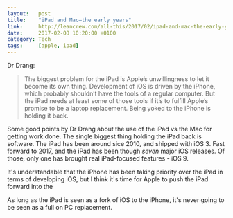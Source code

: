 ```yaml
---
layout:   post
title:    "iPad and Mac—the early years"
link:     http://leancrew.com/all-this/2017/02/ipad-and-mac-the-early-years/
date:     2017-02-08 10:20:00 +0100
category: Tech
tags:     [apple, ipad]
---
```


Dr Drang:

> The biggest problem for the iPad is Apple’s unwillingness to let it become its own thing. Development of iOS is driven by the iPhone, which probably shouldn’t have the tools of a regular computer. But the iPad needs at least some of those tools if it’s to fulfill Apple’s promise to be a laptop replacement. Being yoked to the iPhone is holding it back.

Some good points by Dr Drang about the use of the iPad vs the Mac for getting work done. The single biggest thing holding the iPad back is software. The iPad has been around sice 2010, and shipped with iOS 3. Fast forward to 2017, and the iPad has been though *seven* major iOS releases. Of those, only one has brought real iPad-focused features - iOS 9. 

It's understandable that the iPhone has been taking priority over the iPad in terms of developing iOS, but I think it's time for Apple to push the iPad forward into the 

As long as the iPad is seen as a fork of iOS to the iPhone, it's never going to be seen as a full on PC replacement.
